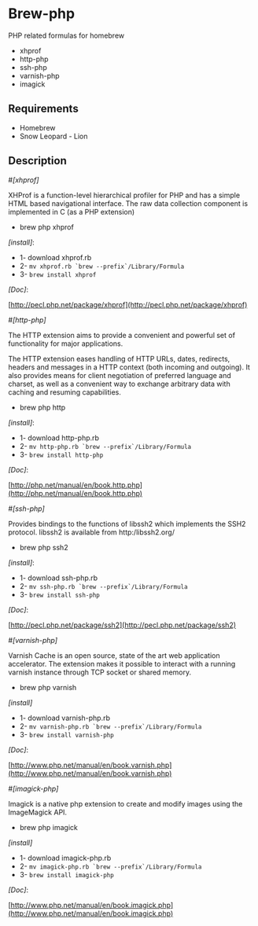 # Brew-php
PHP related formulas for homebrew

* xhprof
* http-php
* ssh-php
* varnish-php
* imagick

## Requirements

* Homebrew
* Snow Leopard - Lion

## Description

#_[xhprof]_

XHProf is a function-level hierarchical profiler for PHP and has a simple HTML based navigational interface. The raw data collection component is implemented in C (as a PHP extension)

* brew php xhprof

_[install]_:

* 1- download xhprof.rb
* 2- ``mv xhprof.rb `brew --prefix`/Library/Formula``
* 3- `brew install xhprof`

_[Doc]_:

[http://pecl.php.net/package/xhprof](http://pecl.php.net/package/xhprof)



#_[http-php]_

The HTTP extension aims to provide a convenient and powerful set of functionality for major applications.

The HTTP extension eases handling of HTTP URLs, dates, redirects, headers and messages in a HTTP context (both incoming and outgoing). It also provides means for client negotiation of preferred language and charset, as well as a convenient way to exchange arbitrary data with caching and resuming capabilities.

* brew php http


_[install]_:

* 1- download http-php.rb
* 2- ``mv http-php.rb `brew --prefix`/Library/Formula``
* 3- `brew install http-php`

_[Doc]_:

[http://php.net/manual/en/book.http.php](http://php.net/manual/en/book.http.php)



#_[ssh-php]_

Provides bindings to the functions of libssh2 which implements the SSH2 protocol.
libssh2 is available from http:/libssh2.org/

* brew php ssh2

_[install]_:

* 1- download ssh-php.rb
* 2- ``mv ssh-php.rb `brew --prefix`/Library/Formula``
* 3- `brew install ssh-php`

_[Doc]_:

[http://pecl.php.net/package/ssh2](http://pecl.php.net/package/ssh2)



#_[varnish-php]_

Varnish Cache is an open source, state of the art web application accelerator. The extension makes it possible to interact with a running varnish instance through TCP socket or shared memory.

* brew php varnish

_[install]_

* 1- download varnish-php.rb
* 2- ``mv varnish-php.rb `brew --prefix`/Library/Formula``
* 3- `brew install varnish-php`

_[Doc]_:

[http://www.php.net/manual/en/book.varnish.php](http://www.php.net/manual/en/book.varnish.php)


#_[imagick-php]_

Imagick is a native php extension to create and modify images using the ImageMagick API. 

* brew php imagick

_[install]_

* 1- download imagick-php.rb
* 2- ``mv imagick-php.rb `brew --prefix`/Library/Formula``
* 3- `brew install imagick-php`

_[Doc]_:

[http://www.php.net/manual/en/book.imagick.php](http://www.php.net/manual/en/book.imagick.php)